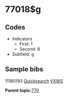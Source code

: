 # 77018$g

## Codes

-   Indicators
    -   First: 1
    -   Second: 8
-   Subfield: g

## Sample bibs

11180193 [Quicksearch](https://search.library.yale.edu/catalog/11180193) [VXWS](http://prodorbis.library.yale.edu:7014/vxws/GetHoldingsService?bibId=11180193)

**Parent topic:**[770](../../tags/770/770.md)

